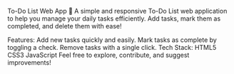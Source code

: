 To-Do List Web App 📝
A simple and responsive To-Do List web application to help you manage your daily tasks efficiently. Add tasks, mark them as completed, and delete them with ease!

Features:
Add new tasks quickly and easily.
Mark tasks as complete by toggling a check.
Remove tasks with a single click.
Tech Stack:
HTML5
CSS3
JavaScript
Feel free to explore, contribute, and suggest improvements!
